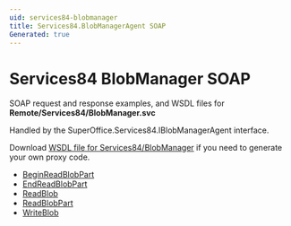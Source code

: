 ```yaml
---
uid: services84-blobmanager
title: Services84.BlobManagerAgent SOAP
Generated: true
---
```


# Services84 BlobManager SOAP

SOAP request and response examples, and WSDL files for **Remote/Services84/BlobManager.svc**

Handled by the <see cref="T:SuperOffice.Services84.IBlobManagerAgent">SuperOffice.Services84.IBlobManagerAgent</see> interface.



Download [WSDL file for Services84/BlobManager](../Services84-BlobManager.md) if you need to generate your own proxy code.

* [BeginReadBlobPart](BeginReadBlobPart.md)
* [EndReadBlobPart](EndReadBlobPart.md)
* [ReadBlob](ReadBlob.md)
* [ReadBlobPart](ReadBlobPart.md)
* [WriteBlob](WriteBlob.md)
